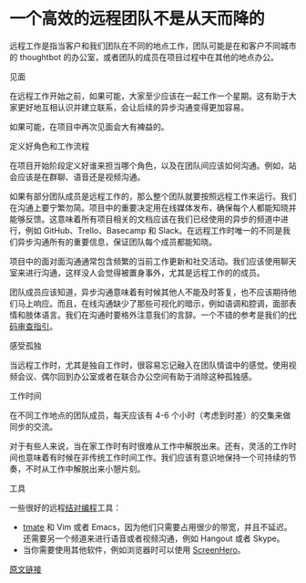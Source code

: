 # 一个高效的远程团队不是从天而降的

远程工作是指当客户和我们团队在不同的地点工作，团队可能是在和客户不同城市的 thoughtbot 的办公室，或者团队的成员在项目过程中在其他的地点办公。

见面

在远程工作开始之前，如果可能，大家至少应该在一起工作一个星期。这有助于大家更好地互相认识并建立联系，会让后续的异步沟通变得更加容易。

如果可能，在项目中再次见面会大有裨益的。

定义好角色和工作流程

在项目开始阶段定义好谁来担当哪个角色，以及在团队间应该如何沟通。例如，站会应该是在群聊、语音还是视频沟通。

如果有部分团队成员是远程工作的，那么整个团队就要按照远程工作来运行。我们在沟通上要宁繁勿简。项目中的重要决定用在线媒体发布，确保每个人都能知晓并能够反馈。这意味着所有项目相关的文档应该在我们已经使用的异步的频道中进行，例如 GitHub、Trello、Basecamp 和 Slack。在远程工作时唯一的不同是我们异步沟通所有的重要信息，保证团队每个成员都能知晓。

项目中的面对面沟通通常包含频繁的当前工作更新和社交活动。我们应该使用聊天室来进行沟通，这样没人会觉得被置身事外，尤其是远程工作的的成员。

团队成员应该知道，异步沟通意味着有时候其他人不能及时答复，也不应该期待他们马上响应。而且，在线沟通缺少了那些可视化的暗示，例如语调和腔调，面部表情和肢体语言。我们在沟通时要格外注意我们的言辞。一个不错的参考是我们的[代码审查指引](https://github.com/thoughtbot/guides/tree/master/code-review)。

感受孤独

当远程工作时，尤其是独自工作时，很容易忘记融入在团队情谊中的感觉。使用视频会议、偶尔回到办公室或者在联合办公空间有助于消除这种孤独感。

工作时间

在不同工作地点的团队成员，每天应该有 4-6 个小时（考虑到时差）的交集来做同步的交流。

对于有些人来说，当在家工作时有时很难从工作中解脱出来。还有，灵活的工作时间也意味着有时候在非传统工作时间工作。我们应该有意识地保持一个可持续的节奏，不时从工作中解脱出来小憩片刻。

工具

一些很好的远程[结对编程](https://thoughtbot.com/#pair-programming)工具：

- [tmate](https://tmate.io/) 和 Vim 或者 Emacs，因为他们只需要占用很少的带宽，并且不延迟。还需要另一个频道来进行语音或者视频沟通，例如 Hangout 或者 Skype。
- 当你需要使用其他软件，例如浏览器时可以使用 [ScreenHero](https://screenhero.com/)。

[原文链接](https://thoughtbot.com/playbook/planning/working-remotely)
